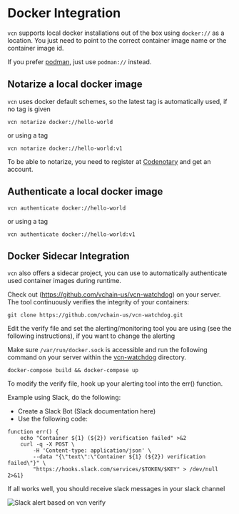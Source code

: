 # Docker Integration

`vcn` supports local docker installations out of the box using `docker://` as a location. You just need to point to the correct container image name or the container image id.

If you prefer [podman](https://podman.io/), just use `podman://` instead.


## Notarize a local docker image

`vcn` uses docker default schemes, so the latest tag is automatically used, if no tag is given

```
vcn notarize docker://hello-world
```

or using a tag

```
vcn notarize docker://hello-world:v1
```

To be able to notarize, you need to register at [Codenotary](https://dashboard.codenotary.io) and get an account.

## Authenticate a local docker image

```
vcn authenticate docker://hello-world
```

or using a tag

```
vcn authenticate docker://hello-world:v1
```

## Docker Sidecar Integration

`vcn` also offers a sidecar project, you can use to automatically authenticate used container images during runtime.

Check out (https://github.com/vchain-us/vcn-watchdog) on your server. The tool continuously verifies the integrity of your containers:

```
git clone https://github.com/vchain-us/vcn-watchdog.git 
```

Edit the verify file and set the alerting/monitoring tool you are using (see the following instructions), if you want to change the alerting

Make sure `/var/run/docker.sock` is accessible and run the following command on your server within the [vcn-watchdog](https://github.com/vchain-us/vcn-watchdog.git) directory.
``` 
docker-compose build && docker-compose up 
```

To modify the verify file, hook up your alerting tool into the err() function. 

Example using Slack, do the following:

* Create a Slack Bot (Slack documentation here) 
* Use the following code: 

```
function err() {
    echo "Container ${1} (${2}) verification failed" >&2
    curl -q -X POST \
        -H 'Content-type: application/json' \
        --data "{\"text\":\"Container ${1} (${2}) verification failed\"}" \
        "https://hooks.slack.com/services/$TOKEN/$KEY" > /dev/null 2>&1} 
```

If all works well, you should receive slack messages in your slack channel

![Slack alert based on vcn verify](https://www.vchain.us/wp-content/uploads/2019/04/002_Alerting-on-Slack-example-768x129.png "Slack alert based on vcn verify")
